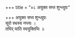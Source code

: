 +++
title = "०८ अयुक्त सप्त शुन्ध्युवः"

+++
अयुक्त सप्त शुन्ध्युवः  
सूरो रथस्य नप्त्यः ।  
तभिर् याति स्वयुक्तिभिः ॥